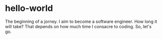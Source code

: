 # hello-world
The beginning of a jorney.
I aim to become a software engineer.
How long it will take?
That depends on how much time I consacre to coding.
So, let's go.
